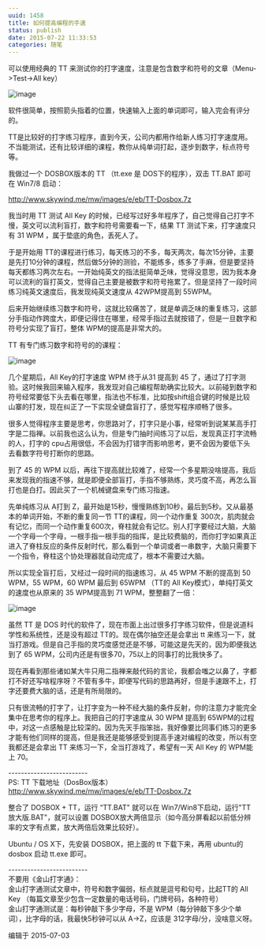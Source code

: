 ```yaml
---
uuid: 1458
title: 如何提高编程的手速
status: publish
date: 2015-07-22 11:33:53
categories: 随笔
---
```

可以使用经典的 TT 来测试你的打字速度，注意是包含数字和符号的文章（Menu->Test->All key）

![image](https://skywind3000.github.io/images/blog/wp-content/2015/07/image_thumb3.png)  

软件很简单，按照箭头指着的位置，快速输入上面的单词即可，输入完会有评分的。

TT是比较好的打字练习程序，直到今天，公司内都用作给新人练习打字速度用。不当能测试，还有比较详细的课程，教你从纯单词打起，逐步到数字，标点符号等。

我做过一个 DOSBOX版本的 TT （tt.exe 是 DOS下的程序），双击 TT.BAT 即可在 Win7/8 启动：

<http://www.skywind.me/mw/images/e/eb/TT-Dosbox.7z>

我当时用 TT 测试 All Key 的时候，已经写过好多年程序了，自己觉得自己打字不慢，英文可以流利盲打，数字和符号需要看一下，结果 TT 测试下来，打字速度只有 31 WPM ，属于垫底的角色，丢死人了。

于是开始用 TT的课程进行练习，每天练习的不多，每天两次，每次15分钟，主要是先打10分钟的课程，然后做5分钟的测验，不能练多，练多了手麻，但是要坚持每天都练习两次左右。一开始纯英文的指法挺简单乏味，觉得没意思，因为我本身可以流利的盲打英文，觉得自己主要是被数字和符号拖累了。但是坚持了一段时间练习纯英文速度后，我发现纯英文速度从 42WPM提高到 55WPM。

后来开始继续练习数字和符号，这就比较痛苦了，就是单调乏味的重复练习，这部分手指动作跨度大，即便记得住在哪里，经常手指过去就按错了，但是一旦数字和符号分实现了盲打，整体 WPM的提高是非常大的。

TT 有专门练习数字和符号的的课程：

![image](https://skywind3000.github.io/images/blog/wp-content/2015/07/image_thumb4.png)

几个星期后，All Key的打字速度 WPM 终于从31 提高到 45 了，通过了打字测验。这时候我回来输入程序，我发现对自己编程帮助确实比较大。以前碰到数字和符号经常要低下头去看在哪里，指法也不标准，比如按shift组合键的时候是比较山寨的打发，现在纠正了一下实现全键盘盲打了，感觉写程序顺畅了很多。

很多人觉得程序主要是思考，你思路对了，打字只是小事，经常听到说某某高手打字是二指禅。以前我也这么认为，但是专门抽时间练习了以后，发现真正打字流畅的人，打字的 cpu占用很低，不会因为打错字而影响思考，更不会因为要低下头去看数字符号打断你的思路。

到了 45 的 WPM 以后，再往下提高就比较难了，经常一个多星期没啥提高，我后来发现我的指速不够，就是即便全部盲打，手指不够熟练，灵巧度不高，再怎么盲打也是白打。因此买了一个机械键盘来专门练习指速。

<!--more-->

先单纯练习从 A打到 Z，最开始是15秒，慢慢熟练到10秒，最后到5秒。又从最基本的单词开始，不断的重复同一节 TT的课程，同一个动作重复
300次，肌肉就会有记忆，而同一个动作重复600次，脊柱就会有记忆。别人打字要经过大脑，大脑一个字母一个字母，一根手指一根手指的指挥，是比较费脑的，而你打字如果真正进入了脊柱反应的条件反射时代，那么看到一个单词或者一串数字，大脑只需要下一个指令，脊柱这个协处理器就自动完成了，根本不需要过大脑。

所以实现全盲打后，又经过一段时间的指速练习，从 45 WPM 不断的提高到 50 WPM，55 WPM，60 WPM 最后到 65WPM （TT的 All Key模式），单纯打英文的速度也从原来的 35 WPM提高到 71 WPM，整整翻了一倍：

![image](https://skywind3000.github.io/images/blog/wp-content/2015/07/image_thumb5.png)

虽然 TT 是 DOS 时代的软件了，现在市面上出过很多打字练习软件，但是说道科学性和系统性，还是没有超过 TT的。现在偶尔抽空还是会拿出 tt 来练习一下，就当打游戏。但是自己手指的灵巧度感觉还是不够，可能这是先天的，因为即便我达到了 65 WPM，公司内还是有很多70，75以上的同事打的比我快多了。

现在再看到那些诸如某大牛只用二指禅来敲代码的言论，我都会嗤之以鼻了，字都打不好还写啥程序呀？不管有多牛，即便写代码的思路再好，但是手速跟不上，打字还要费大脑的话，还是有所局限的。

只有很流畅的打字了，让打字变为一种不经大脑的条件反射，你的注意力才能完全集中在思考你的程序上。我把自己的打字速度从 30 WPM 提高到 65WPM的过程中，对这一点感触是比较深的。因为先天手指笨拙，我好像要比同事们练习的更多才能有他们同样的提高，但是我还是能够感受到提高手速对编程的改变，所以有空我都还是会拿出 TT 来练习一下，全当打游戏了，希望有一天 All Key 的 WPM能上 70。

\-------------------------  
PS: TT 下载地址（DosBox版本）<http://www.skywind.me/mw/images/e/eb/TT-Dosbox.7z>  

整合了 DOSBOX + TT，运行 “TT.BAT" 就可以在 Win7/Win8下启动，运行"TT放大版.BAT"，就可以设置 DOSBOX放大两倍显示（如今高分屏看起以前低分辨率的文字有点累，放大两倍后效果比较好）。

Ubuntu / OS X下，先安装 DOSBOX，把上面的 tt 下载下来，再用 ubuntu的 dosbox 启动 tt.exe 即可。

\-------------------------  
不要用《金山打字通》：  
金山打字通测试文章中，符号和数字偏弱，标点就是逗号和句号，比起TT的 All Key （每篇文章至少包含一定数量的电话号码，门牌号码，各种符号）  
金山打字通测试是：每秒钟敲下多少字母，不是 WPM（每分钟敲下多少个单词），比字母的话，我最快5秒钟可以从 A->Z，应该是 312字母/分，没啥意义呀。

编辑于 2015-07-03

